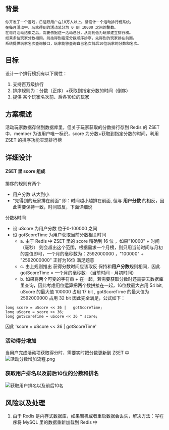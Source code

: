 ## 背景
```
你开发了⼀个游戏，⽇活跃⽤户在10万⼈以上。请设计⼀个活动排⾏榜系统。
在每⽉活动中，玩家得到的活动总分为 0 到 10000 之间的整数。
在每⽉活动结束之后，需要依据这⼀活动总分，从⾼到低为玩家建⽴排⾏榜。
如果多位玩家分数相同，则按得到指定分数顺序排序，先得到的玩家排在前⾯。
系统提供玩家名次查询接⼝，玩家能够查询⾃⼰名次前后10位玩家的分数和名次。
```
## 目标
设计一个排行榜拥有以下属性：
1. 支持百万级排行
2. 排序规则为：分数（正序）+获取到指定分数的时间（倒序）
3. 提供 某个玩家名次前、后各10位的玩家
## 方案概述
活动玩家数据存储到数据库里，但关于玩家获取的分数排行存到 
 Redis 的 ZSET 中，member 为该用户唯一标识，score 为分数+获取到指定分数的时间，利用 ZSET 的排序功能实现排行榜

## 详细设计
#### ZSET 里 score 组成
排序的规则有两个
- 用户分数 从大到小
- ”先得到的玩家排在前面“ 即：时间越小越排在前面, 但与 **用户分数** 的相反，因此需要保持一致，时间取反，下面详细说

分数&时间
- 设 uScore 为用户分数 位于0-100000 之间
- 设 gotScoreTime 为用户获取当前分数相关时间
  - a. 由于 Redis 中 ZSET 里的 score 精确到 16 位 ，如果"10000" + 时间（毫秒） 则会超出这个范围，根据需求一个月榜，则只用当前时间与月初的差值即可，一个月的毫秒数为：2592000000 ，"100000" + "2592000000" 正好为16位 满足题意
  - c. 由上规则推出 获得分数时间应该取反 保持和**用户分数**规则相同，因此 gotScoreTime = 一个月的毫秒数-（当前时间 -  月初时间）
  - b. 如果将两个可变的字符串 + 在一起，若需要获取分数时还需要去数据库里查询，因此考虑用位运算把两个数拼接在一起，16位数最大占用  54 bit,  uScore 的最大值 100000 占用 17 bit , gotScoreTime 的最大值为 2592000000 占用 32 bit 因此完全满足，公式如下：
```
long score = uScore << 36 |   gotScoreTime;
long uScore = score >> 36;
long gotScoreTime = uScore << 36 ^ score;
```
因此 'score = uScore << 36 |   gotScoreTime'
### 活动得分增加
当用户完成活动项获取得分时，需要实时把分数更新到 ZSET 中
![活动分数增加流程.png](https://upload-images.jianshu.io/upload_images/11859806-aca212167ab9905e.png?imageMogr2/auto-orient/strip%7CimageView2/2/w/1240)
### 获取用户排名以及前后10位的分数和排名
![获取用户排名以及前后10名](https://upload-images.jianshu.io/upload_images/11859806-75756f528fd48f5a.png?imageMogr2/auto-orient/strip%7CimageView2/2/w/1240)
## 风险以及处理
1. 由于 Redis 是内存式数据库，如果宕机或者重启数据会丢失，解决方法：写程序将 MySQL 里的数据重新加载到 Redis 中 
